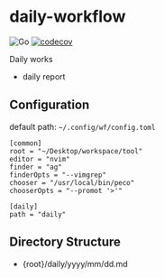 # daily-workflow

![Go](https://github.com/hirakiuc/daily-workflow/workflows/Go/badge.svg?branch=master)
[![codecov](https://codecov.io/gh/hirakiuc/daily-workflow/branch/master/graph/badge.svg)](https://codecov.io/gh/hirakiuc/daily-workflow)

Daily works

- daily report

## Configuration

default path: `~/.config/wf/config.toml`

```
[common]
root = "~/Desktop/workspace/tool"
editor = "nvim"
finder = "ag"
finderOpts = "--vimgrep"
chooser = "/usr/local/bin/peco"
chooserOpts = "--promot '>'"

[daily]
path = "daily"
```

## Directory Structure

- {root}/daily/yyyy/mm/dd.md
